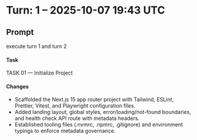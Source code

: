 # Turn: 1 – 2025-10-07 19:43 UTC

## Prompt
execute turn 1 and turn 2

#### Task
TASK 01 — Initialize Project

#### Changes
- Scaffolded the Next.js 15 app router project with Tailwind, ESLint, Prettier, Vitest, and Playwright configuration files.
- Added landing layout, global styles, error/loading/not-found boundaries, and health check API route with metadata headers.
- Established tooling files (.nvmrc, .npmrc, .gitignore) and environment typings to enforce metadata governance.
